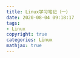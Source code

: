 ```yaml
---
title: Linux学习笔记（一）
date: 2020-08-04 09:18:17
tags:
- Linux
copyright: true
categories: Linux
mathjax: true
---
```

